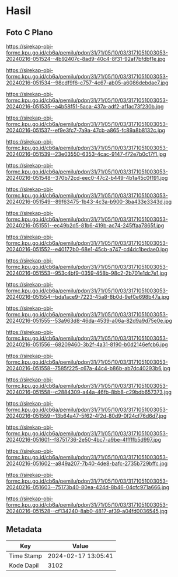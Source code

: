 # Hasil

## Foto C Plano

https://sirekap-obj-formc.kpu.go.id/cb6a/pemilu/pdpr/31/71/05/10/03/3171051003053-20240216-051524--4b92407c-8ad9-40c4-8f31-92af7bfdbf1e.jpg

https://sirekap-obj-formc.kpu.go.id/cb6a/pemilu/pdpr/31/71/05/10/03/3171051003053-20240216-051534--98cdf9f6-c757-4c67-ab05-a6086debdae7.jpg

https://sirekap-obj-formc.kpu.go.id/cb6a/pemilu/pdpr/31/71/05/10/03/3171051003053-20240216-051535--a4b58f51-5aca-437a-adf2-af1ac73f230b.jpg

https://sirekap-obj-formc.kpu.go.id/cb6a/pemilu/pdpr/31/71/05/10/03/3171051003053-20240216-051537--ef9e3fc7-7a9a-47cb-a865-fc89a8b8132c.jpg

https://sirekap-obj-formc.kpu.go.id/cb6a/pemilu/pdpr/31/71/05/10/03/3171051003053-20240216-051539--23e03550-6353-4cac-9147-f72e7b0c17f1.jpg

https://sirekap-obj-formc.kpu.go.id/cb6a/pemilu/pdpr/31/71/05/10/03/3171051003053-20240216-051548--370b72cd-eec0-47c2-b449-4b1a45c0f191.jpg

https://sirekap-obj-formc.kpu.go.id/cb6a/pemilu/pdpr/31/71/05/10/03/3171051003053-20240216-051549--89f63475-1b43-4c3a-b900-3ba433e3343d.jpg

https://sirekap-obj-formc.kpu.go.id/cb6a/pemilu/pdpr/31/71/05/10/03/3171051003053-20240216-051551--ec49b2d5-81b6-419b-ac74-245ffaa7865f.jpg

https://sirekap-obj-formc.kpu.go.id/cb6a/pemilu/pdpr/31/71/05/10/03/3171051003053-20240216-051552--e40172b0-68e1-45cb-a747-cd4dc1bedae0.jpg

https://sirekap-obj-formc.kpu.go.id/cb6a/pemilu/pdpr/31/71/05/10/03/3171051003053-20240216-051553--953c4bf9-0359-458b-98c2-2b701e1dc7e1.jpg

https://sirekap-obj-formc.kpu.go.id/cb6a/pemilu/pdpr/31/71/05/10/03/3171051003053-20240216-051554--bda1ace9-7223-45a8-8b0d-9ef0e698b47a.jpg

https://sirekap-obj-formc.kpu.go.id/cb6a/pemilu/pdpr/31/71/05/10/03/3171051003053-20240216-051555--53a963d8-46da-4539-a06a-82d9a9d75e0e.jpg

https://sirekap-obj-formc.kpu.go.id/cb6a/pemilu/pdpr/31/71/05/10/03/3171051003053-20240216-051556--68209460-3b2f-4a31-8190-b0d2146efcb6.jpg

https://sirekap-obj-formc.kpu.go.id/cb6a/pemilu/pdpr/31/71/05/10/03/3171051003053-20240216-051558--7585f225-c67a-44c4-b86b-ab7dc40293b6.jpg

https://sirekap-obj-formc.kpu.go.id/cb6a/pemilu/pdpr/31/71/05/10/03/3171051003053-20240216-051558--c2884309-a44a-46fb-8bb8-c29bdb657373.jpg

https://sirekap-obj-formc.kpu.go.id/cb6a/pemilu/pdpr/31/71/05/10/03/3171051003053-20240216-051559--13b64a47-5f62-4f2d-80d9-0f24cf76d6d7.jpg

https://sirekap-obj-formc.kpu.go.id/cb6a/pemilu/pdpr/31/71/05/10/03/3171051003053-20240216-051601--f8751736-2e50-4bc7-a9be-4fffffb5d997.jpg

https://sirekap-obj-formc.kpu.go.id/cb6a/pemilu/pdpr/31/71/05/10/03/3171051003053-20240216-051602--a849a207-7b40-4de8-bafc-2735b729bffc.jpg

https://sirekap-obj-formc.kpu.go.id/cb6a/pemilu/pdpr/31/71/05/10/03/3171051003053-20240216-051603--75173b40-80ea-424d-8b46-04cfc971a666.jpg

https://sirekap-obj-formc.kpu.go.id/cb6a/pemilu/pdpr/31/71/05/10/03/3171051003053-20240216-051528--cf134240-8ab0-4817-af39-a04fd0036545.jpg


## Metadata

| Key        | Value               |
| ---------- | ------------------- |
| Time Stamp | 2024-02-17 13:05:41 |
| Kode Dapil | 3102                |



